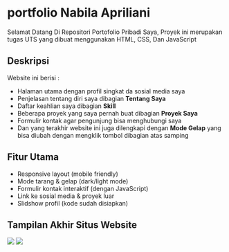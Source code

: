 # portfolio Nabila Apriliani
Selamat Datang Di Repositori Portofolio Pribadi Saya, Proyek ini merupakan tugas UTS yang dibuat menggunakan HTML, CSS, Dan JavaScript
## Deskripsi
Website ini berisi :
- Halaman utama dengan profil singkat da sosial media saya
- Penjelasan tentang diri saya dibagian **Tentang Saya**
- Daftar keahlian saya dibagian **Skill**
- Beberapa proyek yang saya pernah buat dibagian **Proyek Saya**
- Formulir kontak agar pengunjung bisa menghubungi saya
- Dan yang terakhir website ini juga dilengkapi dengan **Mode Gelap** yang bisa diubah dengan mengklik tombol dibagian atas samping
## Fitur Utama
- Responsive layout (mobile friendly)
- Mode tarang & gelap (dark/light mode)
- Formulir kontak interaktif (dengan JavaScript)
- Link ke sosial media & proyek luar
- Slidshow profil (kode sudah disiapkan)
## Tampilan Akhir Situs Website
![](assets/image/sreenshot/screenshot1.PNG)
![](assets/image/screenshot2.PNG)

